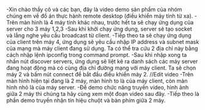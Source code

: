 -Xin chào thầy cô và các bạn, đây là video demo sản phẩm của nhóm chúng em về đồ án thực hành remote desktop (điều khiển máy tính từ xa).
-Trên màn hình là 4 máy tính khác nhau, trước hết ta sẽ chạy ứng dụng của server cho 3 máy 1,2,3
-Sau khi khởi chạy ứng dụng, server sẽ tạo socket và lắng nghe yêu cầu broadcast từ client.
-Tiếp theo ta sẽ chạy ứng dụng của client trên máy 4, ứng dụng sẽ yêu cầu nhập IP address và subnet mask của mạng mà máy client đang sử dụng. Ta có thể tra cứu 2 địa chỉ này bằng cách nhập lệnh ipconfig trong command prompt.
-Sau khi nhập xong ta nhấn nút discover servers, ứng dụng sẽ liệt kê ra danh sách các máy server đang hoạt động mà có cùng địa chỉ đường mạng với máy client. Ta sẽ chọn máy 2 và bấm nút connect để bắt đầu điều khiển máy 2.
//Edit video
-Trên màn hình hiện tại đang là 2 máy, màn hình to là của máy client, còn màn hình nhỏ là của máy server.
-Để demo chức năng truyền video, hình ảnh giữa 2 máy thì chúng ta hãy cùng xem một đoạn video sau đây.
-Tiếp theo là phần demo truyền nhận tín hiệu chuột và bàn phím giữa 2 máy.


